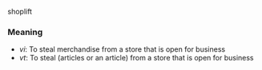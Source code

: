 shoplift
### Meaning
+ _vi_: To steal merchandise from a store that is open for business
+ _vt_: To steal (articles or an article) from a store that is open for business
